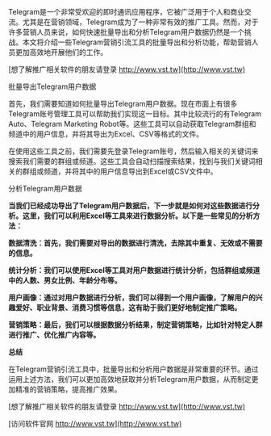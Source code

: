 Telegram是一个非常受欢迎的即时通讯应用程序，它被广泛用于个人和商业交流。尤其是在营销领域，Telegram成为了一种非常有效的推广工具。然而，对于许多营销人员来说，如何快速批量导出和分析Telegram用户数据仍然是一个挑战。本文将介绍一些Telegram营销引流工具的批量导出和分析功能，帮助营销人员更加高效地开展他们的工作。

[想了解推广相关软件的朋友请登录 http://www.vst.tw](http://www.vst.tw)

批量导出Telegram用户数据

首先，我们需要知道如何批量导出Telegram用户数据。现在市面上有很多Telegram账号管理工具可以帮助我们实现这一目标。其中比较流行的有Telegram Auto、Telegram Marketing Robot等。这些工具可以自动获取Telegram群组和频道中的用户信息，并将其导出为Excel、CSV等格式的文件。

在使用这些工具之前，我们需要先登录Telegram账号，然后输入相关的关键词来搜索我们需要的群组或频道。这些工具会自动扫描搜索结果，找到与我们关键词相关的群组或频道，并将其中的用户信息导出到Excel或CSV文件中。

分析Telegram用户数据

**当我们已经成功导出了Telegram用户数据后，下一步就是如何对这些数据进行分析。这里，我们可以利用Excel等工具来进行数据分析。以下是一些常见的分析方法：**

**数据清洗：首先，我们需要对导出的数据进行清洗，去除其中重复、无效或不需要的信息。**

**统计分析：我们可以使用Excel等工具对用户数据进行统计分析，包括群组或频道中的人数、男女比例、年龄分布等。**

**用户画像：通过对用户数据进行分析，我们可以得到一个用户画像，了解用户的兴趣爱好、职业背景、消费习惯等信息，这有助于我们更好地制定推广策略。**

**营销策略：最后，我们可以根据数据分析结果，制定营销策略，比如针对特定人群进行推广、优化推广内容等。**

**总结**

在Telegram营销引流工具中，批量导出和分析用户数据是非常重要的环节。通过运用上述方法，我们可以更加高效地获取并分析Telegram用户数据，从而制定更加精准的营销策略，提高推广效果。

[想了解推广相关软件的朋友请登录 http://www.vst.tw](http://www.vst.tw)


[访问软件官网 http://www.vst.tw](http://www.vst.tw)
